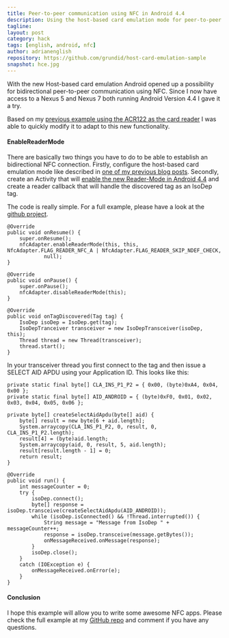```yaml
---
title: Peer-to-peer communication using NFC in Android 4.4
description: Using the host-based card emulation mode for peer-to-peer communication.
tagline: 
layout: post
category: hack
tags: [english, android, nfc]
author: adrianenglish
repository: https://github.com/grundid/host-card-emulation-sample
snapshot: hce.jpg
---
```


With the new Host-based card emulation Android opened up a possibility for bidirectional peer-to-peer
communication using NFC. Since I now have access to a Nexus 5 and Nexus 7 both running Android 
Version 4.4 I gave it a try.

Based on my [previous example using the ACR122 as the card reader](/hack/2013/11/07/android-host-card-emulation-with-acr122) 
I was able to quickly modify it to adapt to this new functionality.

#### EnableReaderMode

There are basically two things you have to do to be able to establish an bidirectional NFC connection.
Firstly, configure the host-based card emulation mode like described in [one of my previous blog posts](/hack/2013/11/07/android-host-card-emulation-with-acr122).
Secondly, create an Activity that will [enable the new Reader-Mode in Android 4.4](http://developer.android.com/reference/android/nfc/NfcAdapter.html#enableReaderMode%28android.app.Activity,%20android.nfc.NfcAdapter.ReaderCallback,%20int,%20android.os.Bundle%29) 
and create a reader callback that will handle the discovered tag as an IsoDep tag.

The code is really simple. For a full example, please have a look at the [github project](https://github.com/grundid/host-card-emulation-sample).

	@Override
	public void onResume() {
		super.onResume();
		nfcAdapter.enableReaderMode(this, this, NfcAdapter.FLAG_READER_NFC_A | NfcAdapter.FLAG_READER_SKIP_NDEF_CHECK,
				null);
	}

	@Override
	public void onPause() {
		super.onPause();
		nfcAdapter.disableReaderMode(this);
	}

	@Override
	public void onTagDiscovered(Tag tag) {
		IsoDep isoDep = IsoDep.get(tag);
		IsoDepTranceiver transceiver = new IsoDepTransceiver(isoDep, this);
		Thread thread = new Thread(transceiver);
		thread.start();
	}


In your transceiver thread you first connect to the tag and then issue a SELECT AID APDU using your Application ID.
This looks like this:

	private static final byte[] CLA_INS_P1_P2 = { 0x00, (byte)0xA4, 0x04, 0x00 };
	private static final byte[] AID_ANDROID = { (byte)0xF0, 0x01, 0x02, 0x03, 0x04, 0x05, 0x06 };
	
	private byte[] createSelectAidApdu(byte[] aid) {
		byte[] result = new byte[6 + aid.length];
		System.arraycopy(CLA_INS_P1_P2, 0, result, 0, CLA_INS_P1_P2.length);
		result[4] = (byte)aid.length;
		System.arraycopy(aid, 0, result, 5, aid.length);
		result[result.length - 1] = 0;
		return result;
	}

	@Override
	public void run() {
		int messageCounter = 0;
		try {
			isoDep.connect();
			byte[] response = isoDep.transceive(createSelectAidApdu(AID_ANDROID));
			while (isoDep.isConnected() && !Thread.interrupted()) {
				String message = "Message from IsoDep " + messageCounter++;
				response = isoDep.transceive(message.getBytes());
				onMessageReceived.onMessage(response);
			}
			isoDep.close();
		}
		catch (IOException e) {
			onMessageReceived.onError(e);
		}
	}

#### Conclusion

I hope this example will allow you to write some awesome NFC apps. Please check the full 
example at my [GitHub repo](https://github.com/grundid/host-card-emulation-sample) and 
comment if you have any questions.

<script async src="//pagead2.googlesyndication.com/pagead/js/adsbygoogle.js"></script>
<!-- Unter Blog Content Responsive -->
<ins class="adsbygoogle"
     style="display:block"
     data-ad-client="ca-pub-4734442255165118"
     data-ad-slot="9649993785"
     data-ad-format="auto"></ins>
<script>
(adsbygoogle = window.adsbygoogle || []).push({});
</script>